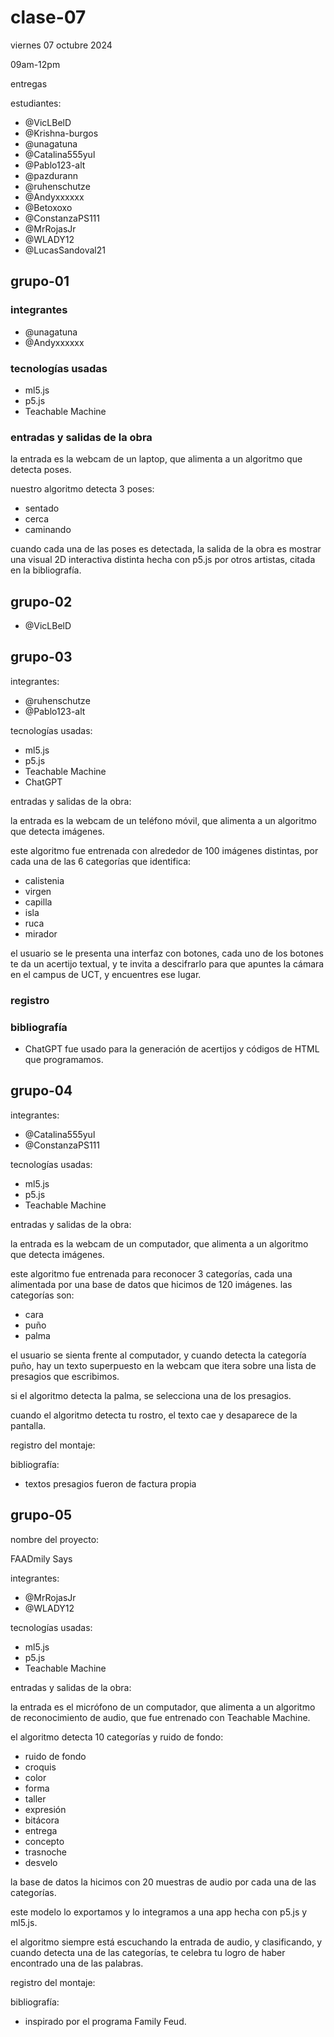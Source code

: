 # clase-07

viernes 07 octubre 2024

09am-12pm

entregas

estudiantes:

- @VicLBelD
- @Krishna-burgos
- @unagatuna
- @Catalina555yul
- @Pablo123-alt
- @pazdurann
- @ruhenschutze
- @Andyxxxxxx
- @Betoxoxo
- @ConstanzaPS111
- @MrRojasJr
- @WLADY12
- @LucasSandoval21

## grupo-01

### integrantes

- @unagatuna
- @Andyxxxxxx

### tecnologías usadas

- ml5.js
- p5.js
- Teachable Machine

### entradas y salidas de la obra

la entrada es la webcam de un laptop, que alimenta a un algoritmo que detecta poses.

nuestro algoritmo detecta 3 poses:

- sentado
- cerca
- caminando

cuando cada una de las poses es detectada, la salida de la obra es mostrar una visual 2D interactiva distinta hecha con p5.js por otros artistas, citada en la bibliografía.

## grupo-02

- @VicLBelD

## grupo-03

integrantes:

- @ruhenschutze
- @Pablo123-alt

tecnologías usadas:

- ml5.js
- p5.js
- Teachable Machine
- ChatGPT

entradas y salidas de la obra:

la entrada es la webcam de un teléfono móvil, que alimenta a un algoritmo que detecta imágenes.

este algoritmo fue entrenada con alrededor de 100 imágenes distintas, por cada una de las 6 categorías que identifica:

- calistenia
- virgen
- capilla
- isla
- ruca
- mirador

el usuario se le presenta una interfaz con botones, cada uno de los botones te da un acertijo textual, y te invita a descifrarlo para que apuntes la cámara en el campus de UCT, y encuentres ese lugar.

### registro

### bibliografía

- ChatGPT fue usado para la generación de acertijos y códigos de HTML que programamos.

## grupo-04

integrantes:

- @Catalina555yul
- @ConstanzaPS111

tecnologías usadas:

- ml5.js
- p5.js
- Teachable Machine

entradas y salidas de la obra:

la entrada es la webcam de un computador, que alimenta a un algoritmo que detecta imágenes.

este algoritmo fue entrenada para reconocer 3 categorías, cada una alimentada por una base de datos que hicimos de 120 imágenes. las categorías son:

- cara
- puño
- palma

el usuario se sienta frente al computador, y cuando detecta la categoría puño, hay un texto superpuesto en la webcam que itera sobre una lista de presagios que escribimos.

si el algoritmo detecta la palma, se selecciona una de los presagios.

cuando el algoritmo detecta tu rostro, el texto cae y desaparece de la pantalla.

registro del montaje:

bibliografía:

- textos presagios fueron de factura propia

## grupo-05

nombre del proyecto:

FAADmily Says

integrantes:

- @MrRojasJr
- @WLADY12

tecnologías usadas:

- ml5.js
- p5.js
- Teachable Machine

entradas y salidas de la obra:

la entrada es el micrófono de un computador, que alimenta a un algoritmo de reconocimiento de audio, que fue entrenado con Teachable Machine.

el algoritmo detecta 10 categorías y ruido de fondo:

- ruido de fondo
- croquis
- color
- forma
- taller
- expresión
- bitácora
- entrega
- concepto
- trasnoche
- desvelo

la base de datos la hicimos con 20 muestras de audio por cada una de las categorías.

este modelo lo exportamos y lo integramos a una app hecha con p5.js y ml5.js.

el algoritmo siempre está escuchando la entrada de audio, y clasificando, y cuando detecta una de las categorías, te celebra tu logro de haber encontrado una de las palabras.

registro del montaje:

bibliografía:

- inspirado por el programa Family Feud.
